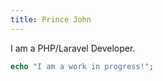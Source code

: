 ```yaml
---
title: Prince John
---
```


I am a PHP/Laravel Developer.

```php
echo "I am a work in progress!";
```
